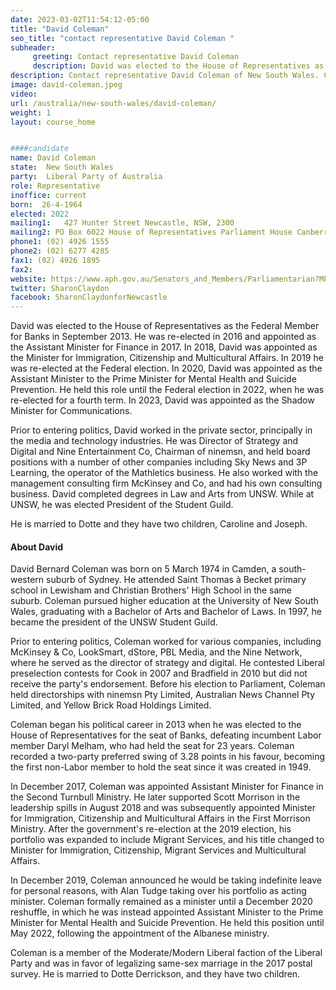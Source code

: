 ```yaml
---
date: 2023-03-02T11:54:12-05:00
title: "David Coleman"
seo_title: "contact representative David Coleman "
subheader:
     greeting: Contact representative David Coleman
     description: David was elected to the House of Representatives as the Federal Member for Banks in September 2013.  
description: Contact representative David Coleman of New South Wales. Contact information for David Coleman includes email address, phone number, and mailing address.
image: david-coleman.jpeg
video:
url: /australia/new-south-wales/david-coleman/
weight: 1
layout: course_home


####candidate
name: David Coleman
state:	New South Wales
party:	Liberal Party of Australia
role: Representative
inoffice: current
born:  26-4-1964
elected: 2022
mailing1:	427 Hunter Street Newcastle, NSW, 2300
mailing2: PO Box 6022 House of Representatives Parliament House Canberra ACT 2600
phone1: (02) 4926 1555
phone2: (02) 6277 4285
fax1: (02) 4926 1895
fax2:
website: https://www.aph.gov.au/Senators_and_Members/Parliamentarian?MPID=HWL
twitter: SharonClaydon
facebook: SharonClaydonforNewcastle
---
```

David was elected to the House of Representatives as the Federal Member for Banks in September 2013.  He was re-elected in 2016 and appointed as the Assistant Minister for Finance in 2017. In 2018, David was appointed as the Minister for Immigration, Citizenship and Multicultural Affairs. In 2019 he was re-elected at the Federal election. In 2020, David was appointed as the Assistant Minister to the Prime Minister for Mental Health and Suicide Prevention. He held this role until the Federal election in 2022, when he was re-elected for a fourth term. In 2023, David was appointed as the Shadow Minister for Communications.

Prior to entering politics, David worked in the private sector, principally in the media and technology industries. He was Director of Strategy and Digital and Nine Entertainment Co, Chairman of ninemsn, and held board positions with a number of other companies including Sky News and 3P Learning, the operator of the Mathletics business. He also worked with the management consulting firm McKinsey and Co, and had his own consulting business.
David completed degrees in Law and Arts from UNSW. While at UNSW, he was elected President of the Student Guild.
 
He is married to Dotte and they have two children, Caroline and Joseph.

#### About David
David Bernard Coleman was born on 5 March 1974 in Camden, a south-western suburb of Sydney. He attended Saint Thomas à Becket primary school in Lewisham and Christian Brothers' High School in the same suburb. Coleman pursued higher education at the University of New South Wales, graduating with a Bachelor of Arts and Bachelor of Laws. In 1997, he became the president of the UNSW Student Guild.

Prior to entering politics, Coleman worked for various companies, including McKinsey & Co, LookSmart, dStore, PBL Media, and the Nine Network, where he served as the director of strategy and digital. He contested Liberal preselection contests for Cook in 2007 and Bradfield in 2010 but did not receive the party's endorsement. Before his election to Parliament, Coleman held directorships with ninemsn Pty Limited, Australian News Channel Pty Limited, and Yellow Brick Road Holdings Limited.

Coleman began his political career in 2013 when he was elected to the House of Representatives for the seat of Banks, defeating incumbent Labor member Daryl Melham, who had held the seat for 23 years. Coleman recorded a two-party preferred swing of 3.28 points in his favour, becoming the first non-Labor member to hold the seat since it was created in 1949.

In December 2017, Coleman was appointed Assistant Minister for Finance in the Second Turnbull Ministry. He later supported Scott Morrison in the leadership spills in August 2018 and was subsequently appointed Minister for Immigration, Citizenship and Multicultural Affairs in the First Morrison Ministry. After the government's re-election at the 2019 election, his portfolio was expanded to include Migrant Services, and his title changed to Minister for Immigration, Citizenship, Migrant Services and Multicultural Affairs.

In December 2019, Coleman announced he would be taking indefinite leave for personal reasons, with Alan Tudge taking over his portfolio as acting minister. Coleman formally remained as a minister until a December 2020 reshuffle, in which he was instead appointed Assistant Minister to the Prime Minister for Mental Health and Suicide Prevention. He held this position until May 2022, following the appointment of the Albanese ministry.

Coleman is a member of the Moderate/Modern Liberal faction of the Liberal Party and was in favor of legalizing same-sex marriage in the 2017 postal survey. He is married to Dotte Derrickson, and they have two children.